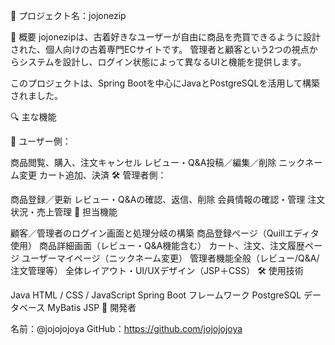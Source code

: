 🧠 プロジェクト名：jojonezip

📝 概要
jojonezipは、古着好きなユーザーが自由に商品を売買できるように設計された、個人向けの古着専門ECサイトです。
管理者と顧客という2つの視点からシステムを設計し、ログイン状態によって異なるUIと機能を提供します。

このプロジェクトは、Spring Bootを中心にJavaとPostgreSQLを活用して構築されました。

🔍 主な機能

👤 ユーザー側：

商品閲覧、購入、注文キャンセル
レビュー・Q&A投稿／編集／削除
ニックネーム変更
カート追加、決済
🛠 管理者側：

商品登録／更新
レビュー・Q&Aの確認、返信、削除
会員情報の確認・管理
注文状況・売上管理
🎨 担当機能

顧客／管理者のログイン画面と処理分岐の構築
商品登録ページ（Quillエディタ使用）
商品詳細画面（レビュー・Q&A機能含む）
カート、注文、注文履歴ページ
ユーザーマイページ（ニックネーム変更）
管理者機能全般（レビュー/Q&A/注文管理等）
全体レイアウト・UI/UXデザイン（JSP＋CSS）
🛠 使用技術

Java
HTML / CSS / JavaScript
Spring Boot フレームワーク
PostgreSQL データベース
MyBatis
JSP
👤 開発者

名前：@jojojojoya
GitHub：https://github.com/jojojojoya